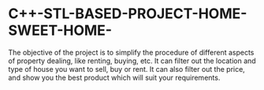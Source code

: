 # C++-STL-BASED-PROJECT-HOME-SWEET-HOME-
The objective of the project is to simplify the procedure of different aspects of property dealing, like renting, buying, etc. It can filter out the location and type of house you want to sell, buy or rent. It can also filter out the price, and show you the best product which will suit your requirements.
